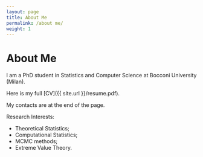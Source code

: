 ```yaml
---
layout: page
title: About Me
permalink: /about me/
weight: 1
---
```


# **About Me**

I am a PhD student in Statistics and Computer Science at Bocconi University (Milan).

Here is my full [CV]({{ site.url }}/resume.pdf).

My contacts are at the end of the page.

Research Interests: 

* Theoretical Statistics;
* Computational Statistics;
* MCMC methods;
* Extreme Value Theory.
